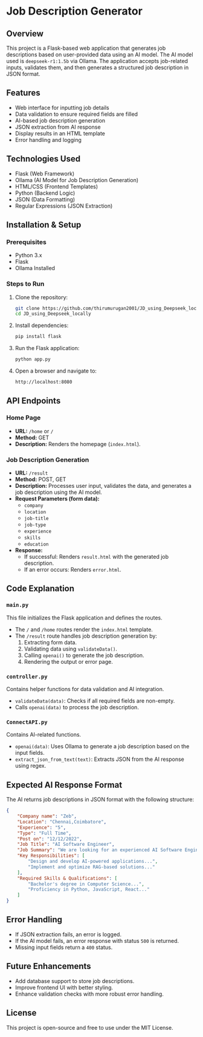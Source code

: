 # Job Description Generator

## Overview
This project is a Flask-based web application that generates job descriptions based on user-provided data using an AI model. The AI model used is `deepseek-r1:1.5b` via Ollama. The application accepts job-related inputs, validates them, and then generates a structured job description in JSON format.

## Features
- Web interface for inputting job details
- Data validation to ensure required fields are filled
- AI-based job description generation
- JSON extraction from AI response
- Display results in an HTML template
- Error handling and logging

## Technologies Used
- Flask (Web Framework)
- Ollama (AI Model for Job Description Generation)
- HTML/CSS (Frontend Templates)
- Python (Backend Logic)
- JSON (Data Formatting)
- Regular Expressions (JSON Extraction)

## Installation & Setup

### Prerequisites
- Python 3.x
- Flask
- Ollama Installed

### Steps to Run
1. Clone the repository:
   ```bash
   git clone https://github.com/thirumurugan2001/JD_using_Deepseek_locally.git
   cd JD_using_Deepseek_locally
   ```
2. Install dependencies:
   ```bash
   pip install flask
   ```
3. Run the Flask application:
   ```bash
   python app.py
   ```
4. Open a browser and navigate to:
   ```
   http://localhost:8080
   ```

## API Endpoints

### Home Page
- **URL:** `/home` or `/`
- **Method:** GET
- **Description:** Renders the homepage (`index.html`).

### Job Description Generation
- **URL:** `/result`
- **Method:** POST, GET
- **Description:** Processes user input, validates the data, and generates a job description using the AI model.
- **Request Parameters (form data):**
  - `company`
  - `location`
  - `job-title`
  - `job-type`
  - `experience`
  - `skills`
  - `education`
- **Response:**
  - If successful: Renders `result.html` with the generated job description.
  - If an error occurs: Renders `error.html`.

## Code Explanation

### `main.py`
This file initializes the Flask application and defines the routes.
- The `/` and `/home` routes render the `index.html` template.
- The `/result` route handles job description generation by:
  1. Extracting form data.
  2. Validating data using `validateData()`.
  3. Calling `openai()` to generate the job description.
  4. Rendering the output or error page.

### `controller.py`
Contains helper functions for data validation and AI integration.
- `validateData(data)`: Checks if all required fields are non-empty.
- Calls `openai(data)` to process the job description.

### `ConnectAPI.py`
Contains AI-related functions.
- `openai(data)`: Uses Ollama to generate a job description based on the input fields.
- `extract_json_from_text(text)`: Extracts JSON from the AI response using regex.

## Expected AI Response Format
The AI returns job descriptions in JSON format with the following structure:
```json
{
    "Company name": "Zeb",
    "Location": "Chennai,Coimbatore",
    "Experience": "5",
    "Type": "Full Time",
    "Post on": "12/12/2022",
    "Job Title": "AI Software Engineer",
    "Job Summary": "We are looking for an experienced AI Software Engineer...",
    "Key Responsibilities": [
        "Design and develop AI-powered applications...",
        "Implement and optimize RAG-based solutions..."
    ],
    "Required Skills & Qualifications": [
        "Bachelor's degree in Computer Science...",
        "Proficiency in Python, JavaScript, React..."
    ]
}
```

## Error Handling
- If JSON extraction fails, an error is logged.
- If the AI model fails, an error response with status `500` is returned.
- Missing input fields return a `400` status.

## Future Enhancements
- Add database support to store job descriptions.
- Improve frontend UI with better styling.
- Enhance validation checks with more robust error handling.

## License
This project is open-source and free to use under the MIT License.


